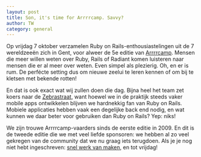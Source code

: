 ```yaml
---
layout: post
title: Son, it's time for Arrrrcamp. Savvy?
author: TW
category: general
---
```

Op vrijdag 7 oktober verzamelen Ruby on Rails-enthousiastelingen uit de 7 wereldzeeën zich in Gent, voor alweer de 5e editie van [Arrrrcamp](http://www.arrrrcamp.be). Mensen die meer willen weten over Ruby, Rails of Radiant komen luisteren naar mensen die er al meer over weten. Even simpel als plezierig. Oh, en er is rum. De perfécte setting dus om nieuwe zeelui te leren kennen of om bij te kletsen met bekende rotten!

En dat is ook exact wat wij zullen doen die dag. Bijna heel het team zet koers naar de [Zebrastraat](http://www.zebrastraat.be/), want hoewel we in de praktijk steeds vaker mobile apps ontwikkelen blijven we hardnekkig fan van Ruby on Rails. Mobiele applicaties hebben vaak een degelijke back end nodig, en wat kunnen we daar beter voor gebruiken dan Ruby on Rails? Yep: niks!

We zijn trouwe Arrrrcamp-vaarders sinds de eerste editie in 2009. En dit is de tweede editie die we met veel liefde sponsoren: we hebben al zo veel gekregen van de community dat we nu graag iets terugdoen. Als je je nog niet hebt ingeschreven: [snel werk van maken](http://arrrrcamp.be/tickets/), en tot vrijdag!
